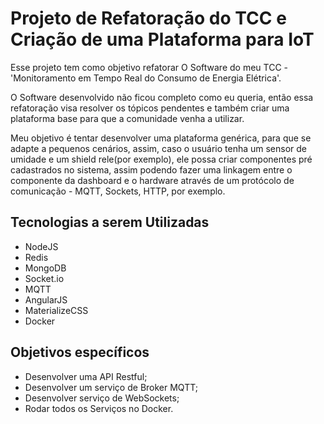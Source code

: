 # Projeto de Refatoração do TCC e Criação de uma Plataforma para IoT
 Esse projeto tem como objetivo refatorar O Software do meu TCC - 'Monitoramento em Tempo Real do Consumo de 
 Energia Elétrica'. 
 
 O Software desenvolvido não ficou completo como eu queria, então essa refatoração visa resolver os tópicos pendentes e também
 criar uma plataforma base para que a comunidade venha a utilizar.
 
 Meu objetivo é tentar desenvolver uma plataforma genérica, para que se adapte a pequenos cenários, assim, caso o usuário
 tenha um sensor de umidade e um shield rele(por exemplo), ele possa criar componentes pré cadastrados no sistema, 
 assim podendo fazer uma linkagem entre o componente da dashboard e o hardware através de um protócolo de comunicação - MQTT, Sockets, HTTP, por exemplo.
 
## Tecnologias a serem Utilizadas
 * NodeJS
 * Redis
 * MongoDB
 * Socket.io
 * MQTT
 * AngularJS
 * MaterializeCSS
 * Docker

## Objetivos específicos
 * Desenvolver uma API Restful;
 * Desenvolver um serviço de Broker MQTT;
 * Desenvolver serviço de WebSockets;
 * Rodar todos os Serviços no Docker.
 
 